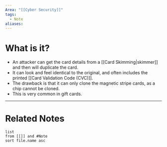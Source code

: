 ```yaml
---
Area: "[[Cyber Security]]"
tags:
  - Note
aliases:
---
```

# What is it?
- An attacker can get the card details from a [[Card Skimming|skimmer]] and then will duplicate the card.
- It can look and feel identical to the original, and often includes the printed [[Card Validation Code (CVC)]].
- The drawback is that it can only clone the magnetic stripe cards, as a chip cannot be cloned.
- This is very common in gift cards.


---
# Related Notes
```dataview
list
from [[]] and #Note 
sort file.name asc
```
